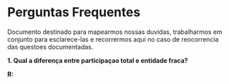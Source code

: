 # Perguntas Frequentes

Documento destinado para mapearmos nossas duvidas, trabalharmos em conjunto para esclarece-las e recorrermos aqui no caso de reocorrencia das questoes documentadas.

**1. Qual a diferença entre participaçao total e entidade fraca?**

**R:**

